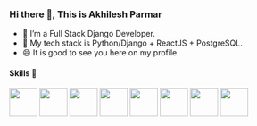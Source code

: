 ### Hi there 👋, This is Akhilesh Parmar 

<!--
**akhiparmar/akhiparmar** is a ✨ _special_ ✨ repository because its `README.md` (this file) appears on your GitHub profile.

Here are some ideas to get you started:
-->


- 🔭 I’m a Full Stack Django Developer.
- 🌱 My tech stack is Python/Django + ReactJS + PostgreSQL.
- 😄 It is good to see you here on my profile.

#### Skills 🤖
<code><img height="50" src="https://pics.freeicons.io/uploads/icons/png/12785093741551942290-512.png" /></code>
<code><img height="50" src="https://pics.freeicons.io/uploads/icons/png/92992841580802957-512.png" /></code>
<code><img height="50" src="https://pics.freeicons.io/uploads/icons/png/21088442871540553614-512.png" /></code>
<code><img height="50" src="https://pics.freeicons.io/uploads/icons/png/20167174151551942641-512.png" /></code>
<code><img height="50" src="https://pics.freeicons.io/uploads/icons/png/14072054271548141949-512.png" /></code>
<code><img height="50" src="https://pics.freeicons.io/uploads/icons/png/21337745421536211768-512.png" /></code>
<code><img height="50" src="https://pics.freeicons.io/uploads/icons/png/19681752361536207300-512.png" /></code>
<code><img height="50" src="https://pics.freeicons.io/uploads/icons/png/16876668881551942134-512.png" /></code>
